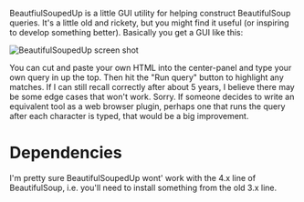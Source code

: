 BeautfiulSoupedUp is a little GUI utility for helping construct BeautifulSoup
queries.  It's a little old and rickety, but you might find it useful (or
inspiring to develop something better).  Basically you get a GUI like this:

![BeautifulSoupedUp screen shot](http://i.imgur.com/1NuyqyW.png)

You can cut and paste your own HTML into the center-panel and type your own
query in up the top.  Then hit the "Run query" button to highlight any matches.
If I can still recall correctly after about 5 years, I believe there may be some
edge cases that won't work.  Sorry.  If someone decides to write an equivalent
tool as a web browser plugin, perhaps one that runs the query after each
character is typed, that would be a big improvement.

# Dependencies

I'm pretty sure BeautifulSoupedUp wont' work with the 4.x line of BeautifulSoup,
i.e. you'll need to install something from the old 3.x line.
